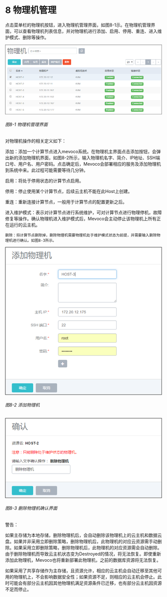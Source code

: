 # 8 物理机管理

点击菜单栏的物理机按钮，进入物理机管理界面，如图8-1示。在物理机管理界面，可以查看物理机列表信息，并对物理机进行添加、启用、停用、重连、进入维护模式、删除等操作。

![png](../images/8-1.png "图8-1  物理机管理界面")
###### 图8-1  物理机管理界面

对物理机操作的相关定义如下：

添加：添加一个计算节点进入mevoco系统。在物理机主界面点击添加按钮，会弹出新的添加物理机界面，如图8-2所示，输入物理机名字、简介、IP地址、SSH端口号、用户名、用户密码。点击确定后，Mevoco会部署相应的服务及添加物理机到系统中来。此过程可能需要等待几分钟。

启用：将处于停用状态的计算节点启用。

停用：停止使用某个计算节点，后续云主机不能在此Host上创建。

重连：重新连接计算节点，一般用于计算节点的配置更新之后。

进入维护模式：表示对计算节点进行系统维护，可对计算节点进行物理停机，故障修复等操作。确认物理机进入维护模式后，Mevoco会主动停止该物理机上所有正在运行的云主机。

    删除：将计算节点删除掉，删除物理机需要物理机处于维护模式状态为前提，并需要输入删除物理机进行确认。如图8-3所示。

![png](../images/8-2.png "图8-2  添加物理机")
###### 图8-2  添加物理机

![png](../images/8-3.png "图8-3  删除物理机确认界面")
###### 图8-3  删除物理机确认界面

警告：

如果主存储为本地存储，删除物理机后，会自动删除该物理机上的云主机和数据云盘。如果并非采用立即删除策略，删除物理机后，此物理机的对应云资源需手动删除。如果采用立即删除策略，删除物理机后，此物理机的对应资源需会自动删除。由于删除物理机而导致云主机状态变为Destroyed的情况，将无法恢复。即使重新添加此物理机，Mevoco也将重新部署此物理机，之前的数据库资源将无法恢复。

如果采用了共享存储作为主存储，且资源允许，相应的云主机会自动迁移至其他可用的物理机上，不会影响数据安全性；如果资源不足，则相应的云主机会停止。此时可能会有部分云主机因其他物理机满足资源条件已迁移，也有部分云主机因资源不足而停止。

